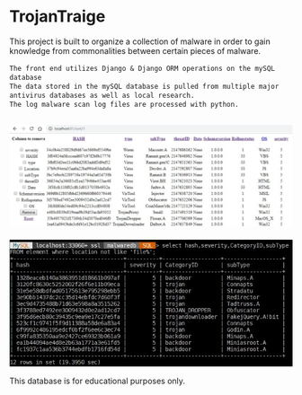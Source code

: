 # TrojanTraige
This project is built to organize a collection of malware in order to gain knowledge from commonalities between certain pieces of malware.

    The front end utilizes Django & Django ORM operations on the mySQL database
    The data stored in the mySQL database is pulled from multiple major antivirus databases as well as local research.
    The log malware scan log files are processed with python.

![Image of Flask GUI](https://github.com/chris-ault/TrojanTraige/blob/master/flask.JPG)
------------
![Image of SQL Results](https://github.com/chris-ault/TrojanTraige/blob/master/sql.JPG)

This database is for educational purposes only.
